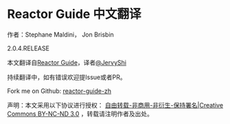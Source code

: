 # Reactor Guide 中文翻译

作者：Stephane Maldini， Jon Brisbin

2.0.4.RELEASE

本文翻译自[Reactor Guide](http://projectreactor.io/docs/reference/)，译者[@JervyShi](http://weibo.com/sjw1105)

持续翻译中，如有错误欢迎提Issue或者PR。

Fork me on Github: [reactor-guide-zh](https://github.com/JervyShi/reactor-guide-zh)

声明：本文采用以下协议进行授权： [自由转载-非商用-非衍生-保持署名|Creative Commons BY-NC-ND 3.0](http://creativecommons.org/licenses/by-nc-nd/3.0/deed.zh) ，转载请注明作者及出处。
